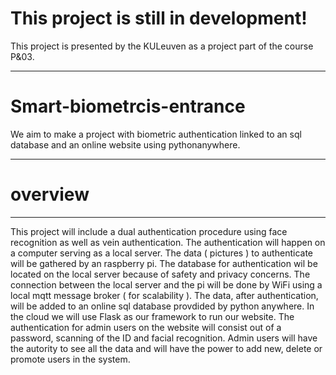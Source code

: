 # This project is still in development!
This project is presented by the KULeuven as a project part of the course P&03. 
*** ***
# Smart-biometrcis-entrance
We aim to make a project with biometric authentication linked to an sql database and an online website using pythonanywhere.
*** ***
# overview
*** ***
This project will include a dual authentication procedure using face recognition as well as vein authentication. 
The authentication will happen on a computer serving as a local server. The data ( pictures ) to authenticate will be gathered by an raspberry pi. The database for authentication wil be located on the local server because of safety and privacy concerns. 
The connection between the local server and the pi will be done by WiFi using a local mqtt message broker ( for scalability ). The data, after authentication, 
will be added to an online sql database provdided by python anywhere. In the cloud we will use Flask as our framework to run our website. The authentication for admin users on the website will consist out of a password, scanning of the ID and facial recognition.
Admin users will have the autority to see all the data and will have the power to add new, delete or promote users in the system.
